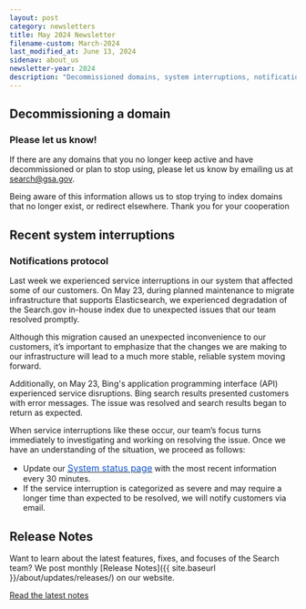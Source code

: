 ```yaml
---
layout: post
category: newsletters
title: May 2024 Newsletter
filename-custom: March-2024
last_modified_at: June 13, 2024
sidenav: about_us
newsletter-year: 2024
description: "Decommissioned domains, system interruptions, notifications protocol, release notes."
---
```


## Decommissioning a domain

### Please let us know!

If there are any domains that you no longer keep active and have decommissioned or plan to stop using, please let us know by emailing us at search@gsa.gov.

Being aware of this information allows us to stop trying to index domains that no longer exist, or redirect elsewhere. Thank you for your cooperation



## Recent system interruptions

### Notifications protocol

Last week we experienced service interruptions in our system that affected some of our customers. On May 23, during planned maintenance to migrate infrastructure that supports Elasticsearch, we experienced degradation of the Search.gov in-house index due to unexpected issues that our team resolved promptly. 

Although this migration caused an unexpected inconvenience to our customers, it’s important to emphasize that the changes we are making to our infrastructure will lead to a much more stable, reliable system moving forward.

Additionally, on May 23, Bing's application programming interface (API) experienced service disruptions. Bing search results presented customers with error messages. The issue was resolved and search results began to return as expected.

When service interruptions like these occur, our team’s focus turns immediately to investigating and working on resolving the issue. Once we have an understanding of the situation, we proceed as follows:
<ul>
 <li>Update our <a href="https://search.gov/status.html"><u><span style="color:#1155cc;background-color:#ffffff;font-size:12pt;">System status page</span></u></a>&nbsp;with the most recent information every 30 minutes.</li>
<li>If the service interruption is categorized as severe and may require a longer time than expected to be resolved, we will notify customers via email.</li>
</ul>




## Release Notes

Want to learn about the latest features, fixes, and focuses of the Search team? We post monthly [Release Notes]({{ site.baseurl }}/about/updates/releases/) on our website.

[Read the latest notes]({{site.baseurl}}/about/updates/releases/april-2024.html)
